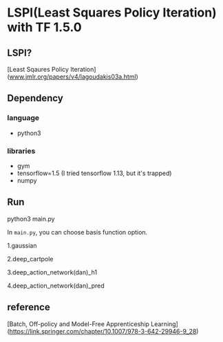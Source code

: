 # LSPI(Least Squares Policy Iteration) with TF 1.5.0

## LSPI?
[Least Sqaures Policy Iteration]
(www.jmlr.org/papers/v4/lagoudakis03a.html)

## Dependency

### language
- python3

### libraries
- gym
- tensorflow=1.5 (I tried tensorflow 1.13, but it's trapped)
- numpy

## Run

python3 main.py

In `main.py`, you can choose basis function option.

1.gaussian

2.deep_cartpole

3.deep_action_network(dan)_h1

4.deep_action_network(dan)_pred

## reference
[Batch, Off-policy and Model-Free Apprenticeship Learning]
(https://link.springer.com/chapter/10.1007/978-3-642-29946-9_28)
